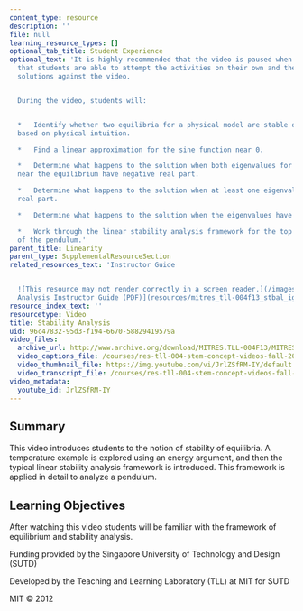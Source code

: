 ```yaml
---
content_type: resource
description: ''
file: null
learning_resource_types: []
optional_tab_title: Student Experience
optional_text: 'It is highly recommended that the video is paused when prompted so
  that students are able to attempt the activities on their own and then check their
  solutions against the video.


  During the video, students will:


  *   Identify whether two equilibria for a physical model are stable or unstable
  based on physical intuition.

  *   Find a linear approximation for the sine function near 0.

  *   Determine what happens to the solution when both eigenvalues for the eigenproblem
  near the equilibrium have negative real part.

  *   Determine what happens to the solution when at least one eigenvalue has positive
  real part.

  *   Determine what happens to the solution when the eigenvalues have zero real part.

  *   Work through the linear stability analysis framework for the top equilibrium
  of the pendulum.'
parent_title: Linearity
parent_type: SupplementalResourceSection
related_resources_text: 'Instructor Guide


  ![This resource may not render correctly in a screen reader.](/images/inacessible.gif)[Stability
  Analysis Instructor Guide (PDF)](resources/mitres_tll-004f13_stbal_ig)'
resource_index_text: ''
resourcetype: Video
title: Stability Analysis
uid: 96c47832-95d3-f194-6670-58829419579a
video_files:
  archive_url: http://www.archive.org/download/MITRES.TLL-004F13/MITRES_TLL-004F13_stability_analysis_300k.mp4
  video_captions_file: /courses/res-tll-004-stem-concept-videos-fall-2013/3c0bc91896ec5e8fb2c492929b8e4b54_JrlZSfRM-IY.vtt
  video_thumbnail_file: https://img.youtube.com/vi/JrlZSfRM-IY/default.jpg
  video_transcript_file: /courses/res-tll-004-stem-concept-videos-fall-2013/7b893a4a8d3e9c38506752a229e5bdb1_JrlZSfRM-IY.pdf
video_metadata:
  youtube_id: JrlZSfRM-IY
---
```


Summary
-------

This video introduces students to the notion of stability of equilibria. A temperature example is explored using an energy argument, and then the typical linear stability analysis framework is introduced. This framework is applied in detail to analyze a pendulum.

Learning Objectives
-------------------

After watching this video students will be familiar with the framework of equilibrium and stability analysis.

Funding provided by the Singapore University of Technology and Design (SUTD)

Developed by the Teaching and Learning Laboratory (TLL) at MIT for SUTD

MIT © 2012